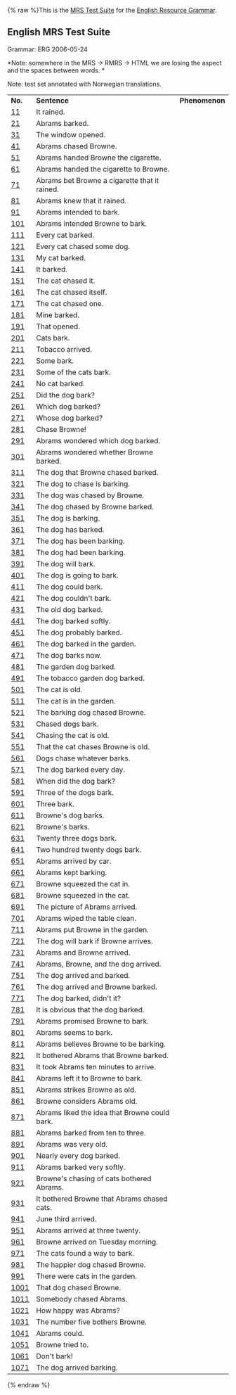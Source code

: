 {% raw %}This is the [MRS Test Suite](../MatrixMrsTestSuite) for the [English
Resource Grammar](http://www.delph-in.net/erg/).

## English MRS Test Suite

Grammar: ERG 2006-05-24

*Note: somewhere in the MRS → RMRS → HTML we are losing the aspect and
the spaces between words. *

Note: test set annotated with Norwegian translations.

|                                                                  |                                               |                |
|------------------------------------------------------------------|-----------------------------------------------|----------------|
| **No.**                                                          | **Sentence**                                  | **Phenomenon** |
| [11](http://cypriot.stanford.edu/~bond/mrs-en060524/11.html)     | It rained.                                    |                |
| [21](http://cypriot.stanford.edu/~bond/mrs-en060524/21.html)     | Abrams barked.                                |                |
| [31](http://cypriot.stanford.edu/~bond/mrs-en060524/31.html)     | The window opened.                            |                |
| [41](http://cypriot.stanford.edu/~bond/mrs-en060524/41.html)     | Abrams chased Browne.                         |                |
| [51](http://cypriot.stanford.edu/~bond/mrs-en060524/51.html)     | Abrams handed Browne the cigarette.           |                |
| [61](http://cypriot.stanford.edu/~bond/mrs-en060524/61.html)     | Abrams handed the cigarette to Browne.        |                |
| [71](http://cypriot.stanford.edu/~bond/mrs-en060524/71.html)     | Abrams bet Browne a cigarette that it rained. |                |
| [81](http://cypriot.stanford.edu/~bond/mrs-en060524/81.html)     | Abrams knew that it rained.                   |                |
| [91](http://cypriot.stanford.edu/~bond/mrs-en060524/91.html)     | Abrams intended to bark.                      |                |
| [101](http://cypriot.stanford.edu/~bond/mrs-en060524/101.html)   | Abrams intended Browne to bark.               |                |
| [111](http://cypriot.stanford.edu/~bond/mrs-en060524/111.html)   | Every cat barked.                             |                |
| [121](http://cypriot.stanford.edu/~bond/mrs-en060524/121.html)   | Every cat chased some dog.                    |                |
| [131](http://cypriot.stanford.edu/~bond/mrs-en060524/131.html)   | My cat barked.                                |                |
| [141](http://cypriot.stanford.edu/~bond/mrs-en060524/141.html)   | It barked.                                    |                |
| [151](http://cypriot.stanford.edu/~bond/mrs-en060524/151.html)   | The cat chased it.                            |                |
| [161](http://cypriot.stanford.edu/~bond/mrs-en060524/161.html)   | The cat chased itself.                        |                |
| [171](http://cypriot.stanford.edu/~bond/mrs-en060524/171.html)   | The cat chased one.                           |                |
| [181](http://cypriot.stanford.edu/~bond/mrs-en060524/181.html)   | Mine barked.                                  |                |
| [191](http://cypriot.stanford.edu/~bond/mrs-en060524/191.html)   | That opened.                                  |                |
| [201](http://cypriot.stanford.edu/~bond/mrs-en060524/201.html)   | Cats bark.                                    |                |
| [211](http://cypriot.stanford.edu/~bond/mrs-en060524/211.html)   | Tobacco arrived.                              |                |
| [221](http://cypriot.stanford.edu/~bond/mrs-en060524/221.html)   | Some bark.                                    |                |
| [231](http://cypriot.stanford.edu/~bond/mrs-en060524/231.html)   | Some of the cats bark.                        |                |
| [241](http://cypriot.stanford.edu/~bond/mrs-en060524/241.html)   | No cat barked.                                |                |
| [251](http://cypriot.stanford.edu/~bond/mrs-en060524/251.html)   | Did the dog bark?                             |                |
| [261](http://cypriot.stanford.edu/~bond/mrs-en060524/261.html)   | Which dog barked?                             |                |
| [271](http://cypriot.stanford.edu/~bond/mrs-en060524/271.html)   | Whose dog barked?                             |                |
| [281](http://cypriot.stanford.edu/~bond/mrs-en060524/281.html)   | Chase Browne!                                 |                |
| [291](http://cypriot.stanford.edu/~bond/mrs-en060524/291.html)   | Abrams wondered which dog barked.             |                |
| [301](http://cypriot.stanford.edu/~bond/mrs-en060524/301.html)   | Abrams wondered whether Browne barked.        |                |
| [311](http://cypriot.stanford.edu/~bond/mrs-en060524/311.html)   | The dog that Browne chased barked.            |                |
| [321](http://cypriot.stanford.edu/~bond/mrs-en060524/321.html)   | The dog to chase is barking.                  |                |
| [331](http://cypriot.stanford.edu/~bond/mrs-en060524/331.html)   | The dog was chased by Browne.                 |                |
| [341](http://cypriot.stanford.edu/~bond/mrs-en060524/341.html)   | The dog chased by Browne barked.              |                |
| [351](http://cypriot.stanford.edu/~bond/mrs-en060524/351.html)   | The dog is barking.                           |                |
| [361](http://cypriot.stanford.edu/~bond/mrs-en060524/361.html)   | The dog has barked.                           |                |
| [371](http://cypriot.stanford.edu/~bond/mrs-en060524/371.html)   | The dog has been barking.                     |                |
| [381](http://cypriot.stanford.edu/~bond/mrs-en060524/381.html)   | The dog had been barking.                     |                |
| [391](http://cypriot.stanford.edu/~bond/mrs-en060524/391.html)   | The dog will bark.                            |                |
| [401](http://cypriot.stanford.edu/~bond/mrs-en060524/401.html)   | The dog is going to bark.                     |                |
| [411](http://cypriot.stanford.edu/~bond/mrs-en060524/411.html)   | The dog could bark.                           |                |
| [421](http://cypriot.stanford.edu/~bond/mrs-en060524/421.html)   | The dog couldn't bark.                        |                |
| [431](http://cypriot.stanford.edu/~bond/mrs-en060524/431.html)   | The old dog barked.                           |                |
| [441](http://cypriot.stanford.edu/~bond/mrs-en060524/441.html)   | The dog barked softly.                        |                |
| [451](http://cypriot.stanford.edu/~bond/mrs-en060524/451.html)   | The dog probably barked.                      |                |
| [461](http://cypriot.stanford.edu/~bond/mrs-en060524/461.html)   | The dog barked in the garden.                 |                |
| [471](http://cypriot.stanford.edu/~bond/mrs-en060524/471.html)   | The dog barks now.                            |                |
| [481](http://cypriot.stanford.edu/~bond/mrs-en060524/481.html)   | The garden dog barked.                        |                |
| [491](http://cypriot.stanford.edu/~bond/mrs-en060524/491.html)   | The tobacco garden dog barked.                |                |
| [501](http://cypriot.stanford.edu/~bond/mrs-en060524/501.html)   | The cat is old.                               |                |
| [511](http://cypriot.stanford.edu/~bond/mrs-en060524/511.html)   | The cat is in the garden.                     |                |
| [521](http://cypriot.stanford.edu/~bond/mrs-en060524/521.html)   | The barking dog chased Browne.                |                |
| [531](http://cypriot.stanford.edu/~bond/mrs-en060524/531.html)   | Chased dogs bark.                             |                |
| [541](http://cypriot.stanford.edu/~bond/mrs-en060524/541.html)   | Chasing the cat is old.                       |                |
| [551](http://cypriot.stanford.edu/~bond/mrs-en060524/551.html)   | That the cat chases Browne is old.            |                |
| [561](http://cypriot.stanford.edu/~bond/mrs-en060524/561.html)   | Dogs chase whatever barks.                    |                |
| [571](http://cypriot.stanford.edu/~bond/mrs-en060524/571.html)   | The dog barked every day.                     |                |
| [581](http://cypriot.stanford.edu/~bond/mrs-en060524/581.html)   | When did the dog bark?                        |                |
| [591](http://cypriot.stanford.edu/~bond/mrs-en060524/591.html)   | Three of the dogs bark.                       |                |
| [601](http://cypriot.stanford.edu/~bond/mrs-en060524/601.html)   | Three bark.                                   |                |
| [611](http://cypriot.stanford.edu/~bond/mrs-en060524/611.html)   | Browne's dog barks.                           |                |
| [621](http://cypriot.stanford.edu/~bond/mrs-en060524/621.html)   | Browne's barks.                               |                |
| [631](http://cypriot.stanford.edu/~bond/mrs-en060524/631.html)   | Twenty three dogs bark.                       |                |
| [641](http://cypriot.stanford.edu/~bond/mrs-en060524/641.html)   | Two hundred twenty dogs bark.                 |                |
| [651](http://cypriot.stanford.edu/~bond/mrs-en060524/651.html)   | Abrams arrived by car.                        |                |
| [661](http://cypriot.stanford.edu/~bond/mrs-en060524/661.html)   | Abrams kept barking.                          |                |
| [671](http://cypriot.stanford.edu/~bond/mrs-en060524/671.html)   | Browne squeezed the cat in.                   |                |
| [681](http://cypriot.stanford.edu/~bond/mrs-en060524/681.html)   | Browne squeezed in the cat.                   |                |
| [691](http://cypriot.stanford.edu/~bond/mrs-en060524/691.html)   | The picture of Abrams arrived.                |                |
| [701](http://cypriot.stanford.edu/~bond/mrs-en060524/701.html)   | Abrams wiped the table clean.                 |                |
| [711](http://cypriot.stanford.edu/~bond/mrs-en060524/711.html)   | Abrams put Browne in the garden.              |                |
| [721](http://cypriot.stanford.edu/~bond/mrs-en060524/721.html)   | The dog will bark if Browne arrives.          |                |
| [731](http://cypriot.stanford.edu/~bond/mrs-en060524/731.html)   | Abrams and Browne arrived.                    |                |
| [741](http://cypriot.stanford.edu/~bond/mrs-en060524/741.html)   | Abrams, Browne, and the dog arrived.          |                |
| [751](http://cypriot.stanford.edu/~bond/mrs-en060524/751.html)   | The dog arrived and barked.                   |                |
| [761](http://cypriot.stanford.edu/~bond/mrs-en060524/761.html)   | The dog arrived and Browne barked.            |                |
| [771](http://cypriot.stanford.edu/~bond/mrs-en060524/771.html)   | The dog barked, didn't it?                    |                |
| [781](http://cypriot.stanford.edu/~bond/mrs-en060524/781.html)   | It is obvious that the dog barked.            |                |
| [791](http://cypriot.stanford.edu/~bond/mrs-en060524/791.html)   | Abrams promised Browne to bark.               |                |
| [801](http://cypriot.stanford.edu/~bond/mrs-en060524/801.html)   | Abrams seems to bark.                         |                |
| [811](http://cypriot.stanford.edu/~bond/mrs-en060524/811.html)   | Abrams believes Browne to be barking.         |                |
| [821](http://cypriot.stanford.edu/~bond/mrs-en060524/821.html)   | It bothered Abrams that Browne barked.        |                |
| [831](http://cypriot.stanford.edu/~bond/mrs-en060524/831.html)   | It took Abrams ten minutes to arrive.         |                |
| [841](http://cypriot.stanford.edu/~bond/mrs-en060524/841.html)   | Abrams left it to Browne to bark.             |                |
| [851](http://cypriot.stanford.edu/~bond/mrs-en060524/851.html)   | Abrams strikes Browne as old.                 |                |
| [861](http://cypriot.stanford.edu/~bond/mrs-en060524/861.html)   | Browne considers Abrams old.                  |                |
| [871](http://cypriot.stanford.edu/~bond/mrs-en060524/871.html)   | Abrams liked the idea that Browne could bark. |                |
| [881](http://cypriot.stanford.edu/~bond/mrs-en060524/881.html)   | Abrams barked from ten to three.              |                |
| [891](http://cypriot.stanford.edu/~bond/mrs-en060524/891.html)   | Abrams was very old.                          |                |
| [901](http://cypriot.stanford.edu/~bond/mrs-en060524/901.html)   | Nearly every dog barked.                      |                |
| [911](http://cypriot.stanford.edu/~bond/mrs-en060524/911.html)   | Abrams barked very softly.                    |                |
| [921](http://cypriot.stanford.edu/~bond/mrs-en060524/921.html)   | Browne's chasing of cats bothered Abrams.     |                |
| [931](http://cypriot.stanford.edu/~bond/mrs-en060524/931.html)   | It bothered Browne that Abrams chased cats.   |                |
| [941](http://cypriot.stanford.edu/~bond/mrs-en060524/941.html)   | June third arrived.                           |                |
| [951](http://cypriot.stanford.edu/~bond/mrs-en060524/951.html)   | Abrams arrived at three twenty.               |                |
| [961](http://cypriot.stanford.edu/~bond/mrs-en060524/961.html)   | Browne arrived on Tuesday morning.            |                |
| [971](http://cypriot.stanford.edu/~bond/mrs-en060524/971.html)   | The cats found a way to bark.                 |                |
| [981](http://cypriot.stanford.edu/~bond/mrs-en060524/981.html)   | The happier dog chased Browne.                |                |
| [991](http://cypriot.stanford.edu/~bond/mrs-en060524/991.html)   | There were cats in the garden.                |                |
| [1001](http://cypriot.stanford.edu/~bond/mrs-en060524/1001.html) | That dog chased Browne.                       |                |
| [1011](http://cypriot.stanford.edu/~bond/mrs-en060524/1011.html) | Somebody chased Abrams.                       |                |
| [1021](http://cypriot.stanford.edu/~bond/mrs-en060524/1021.html) | How happy was Abrams?                         |                |
| [1031](http://cypriot.stanford.edu/~bond/mrs-en060524/1031.html) | The number five bothers Browne.               |                |
| [1041](http://cypriot.stanford.edu/~bond/mrs-en060524/1041.html) | Abrams could.                                 |                |
| [1051](http://cypriot.stanford.edu/~bond/mrs-en060524/1051.html) | Browne tried to.                              |                |
| [1061](http://cypriot.stanford.edu/~bond/mrs-en060524/1061.html) | Don't bark!                                   |                |
| [1071](http://cypriot.stanford.edu/~bond/mrs-en060524/1071.html) | The dog arrived barking.                      |                |
{% endraw %}